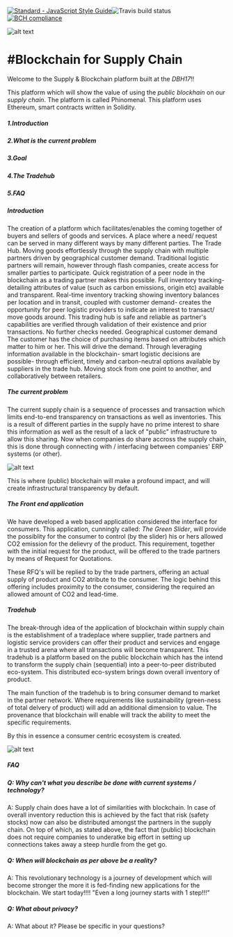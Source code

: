 [![Standard - JavaScript Style Guide](https://img.shields.io/badge/code%20style-standard-brightgreen.svg)](http://standardjs.com/)![Travis build status](https://travis-ci.org/phi-nomenal/phi-nomenal.svg?branch=master)
[![BCH compliance](https://bettercodehub.com/edge/badge/phi-nomenal/phi-nomenal)](https://bettercodehub.com)

![alt text](https://github.com/phi-nomenal/phi-nomenal/blob/master/Phinomenal.png)

#Blockchain for Supply Chain
========================================
Welcome to the Supply & Blockchain platform built at the _DBH17_!! 

This platform which will show the value of using the _public blockhain_ on our _supply chain_. The platform is called Phinomenal. This platform uses Ethereum, smart contracts written in Solidity.

##### 1.Introduction
##### 2.What is the current problem
##### 3.Goal
##### 4.The Tradehub
##### 5.FAQ

##### Introduction

The creation of a platform which facilitates/enables the coming together of buyers and sellers of goods and services. A place where a need/ request can be served in many different ways by many different parties. The Trade Hub.
Moving goods effortlessly through the supply chain with multiple partners driven by geographical customer demand. Traditional logistic partners will remain, however through flash companies, create access for smaller parties to participate. Quick registration of a peer node in the blockchain as a trading partner makes this possible.
Full inventory tracking- detailing attributes of value (such as carbon emissions, origin etc) available and transparent. Real-time inventory tracking showing inventory balances per location and in transit, coupled with customer demand- creates the opportunity for peer logistic providers to indicate an interest to transact/ move goods around.
This trading hub is safe and reliable as partner's capabilities are verified through validation of their existence and prior transactions. No further checks needed.
Geographical customer demand
The customer has the choice of purchasing items based on attributes which matter to him or her. This will drive the demand. Through leveraging information available in the blockchain- smart logistic decisions are possible- through efficient, timely and carbon-neutral options available by suppliers in the trade hub. Moving stock from one point to another, and collaboratively between retailers.

##### The current problem

The current supply chain is a sequence of processes and transaction which limits end-to-end transparency on transactions as well as inventories. This is a result of different parties in the supply have no prime interest to share this information as well as the result of a lack of "public" infrastructure to allow this sharing. Now when companies do share accross the supply chain, this is done through connecting with / interfacing between companies' ERP systems (or other).

![alt text](https://github.com/phi-nomenal/phi-nomenal/blob/master/Supply%20Chain%20Now%20v2.png)


This is where (public) blockchain will make a profound impact, and will create infrastructural transparency by default.

##### The Front end application

We have developed a web based application considered the interface for consumers. This application, cunningly called: _The Green Slider_, will provide the possiblity for the consumer to control (by the slider) his or hers allowed CO2 emission for the delievry of the product. This requirement, together with the initial request for the product, will be offered to the trade partners by means of Request for Quotations.

These RFQ's will be replied to by the trade partners, offering an actual supply of product and CO2 atribute to the consumer. The logic behind this offering includes proximity to the consumer, considering the required an allowed amount of CO2 and lead-time. 


##### Tradehub

The break-through idea of the application of blockchain within supply chain is the establishment of a tradeplace where supplier, trade partners and logistic service providers can offer their product and services and engage in a trusted arena where all transactions will become transparent. 
This tradehub is a platform based on the public blockchain which has the intend to transform the supply chain (sequential) into a peer-to-peer distributed eco-system. This distributed eco-system brings down overall inventory of product.

The main function of the tradehub is to bring consumer demand to market in the partner network. Where requirements like sustainability (green-ness of total delvery of product) will add an additional dimension to value. The provenance that blockchain will enable will track the ability to meet the specific requirements.

By this in essence a consumer centric ecosystem is created.

![alt text](https://github.com/phi-nomenal/phi-nomenal/blob/master/Consumer%20Centric.png)

##### FAQ

##### _Q: Why can't what you describe be done with current systems / technology?_

A: Supply chain does have a lot of similarities with blockchain. In case of overall inventory reduction this is achieved by the fact that risk (safety stocks) now can also be distributed amongst the partners in the supply chain. On top of which, as stated above, the fact that (public) blockchain does not require companies to underatke big effort in setting up connections takes away a steep hurdle from the get go.

##### _Q: When will blockchain as per above be a reality?_

A: This revolutionary technology is a journey of development which will become stronger the more it is fed-finding new applications for the blockchain. We start today!!!! "Even a long journey starts with 1 step!!!"

##### _Q: What about privacy?_

A: What about it? Please be specific in your questions?

